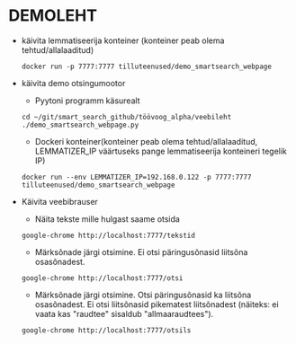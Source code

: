# DEMOLEHT

* käivita lemmatiseerija konteiner (konteiner peab olema tehtud/allalaaditud)

    ```cmdline
    docker run -p 7777:7777 tilluteenused/demo_smartsearch_webpage
    ```

* käivita demo otsingumootor

  * Pyytoni programm käsurealt

  ```cmdline
  cd ~/git/smart_search_github/töövoog_alpha/veebileht
  ./demo_smartsearch_webpage.py
  ```

  * Dockeri konteiner(konteiner peab olema tehtud/allalaaditud, LEMMATIZER_IP väärtuseks pange lemmatiseerija konteineri tegelik IP)

  ```cmdline
  docker run --env LEMMATIZER_IP=192.168.0.122 -p 7777:7777 tilluteenused/demo_smartsearch_webpage
  ```

* Käivita veebibrauser
  
  * Näita tekste mille hulgast saame otsida

  ```cmdline
  google-chrome http://localhost:7777/tekstid
  ```

  * Märksõnade järgi otsimine. Ei otsi päringusõnasid liitsõna osasõnadest.

  ```cmdline
  google-chrome http://localhost:7777/otsi
  ```
  
  * Märksõnade järgi otsimine. Otsi päringusõnasid ka liitsõna osasõnadest. Ei otsi liitsõnasid pikematest liitsõnadest (näiteks: ei vaata kas "raudtee" sisaldub "allmaaraudtees").

  ```cmdline
  google-chrome http://localhost:7777/otsils

